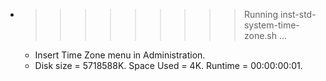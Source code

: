 * >>>>>>>>> Running inst-std-system-time-zone.sh ...
  * Insert Time Zone menu in Administration.
  * Disk size = 5718588K. Space Used = 4K. Runtime = 00:00:00:01.
